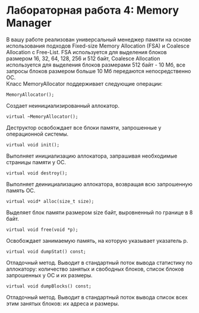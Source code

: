 # Лабораторная работа 4: Memory Manager

В вашу работе реализован универсальный менеджер памяти на основе использования подходов Fixed-size Memory Allocation (FSA) и Coalesce Allocation с Free-List. FSA используется для выделения блоков размером 16, 32, 64, 128, 256 и 512 байт, Coalesce Allocation используется для выделения блоков размерами 512 байт - 10 Мб, все запросы блоков размером больше 10 Мб передаются непосредственно ОС.<br />
Класс MemoryAllocator поддерживает следующие операции:<br />
```
MemoryAllocator();
```
Создает неинициализированный аллокатор.
```
virtual ~MemoryAllocator();
```
Деструктор освобождает все блоки памяти, запрошенные у
операционной системы.
```
virtual void init();
```
Выполняет инициализацию аллокатора, запрашивая необходимые
страницы памяти у ОС.
```
virtual void destroy();
```
Выполняет деинициализацию аллокатора, возвращая всю
запрошенную память ОС.
```
virtual void* alloc(size_t size);
```
Выделяет блок памяти размером size байт, выровненный по границе
в 8 байт.
```
virtual void free(void *p);
```
Освобождает занимаемую память, на которую указывает указатель p.
```
virtual void dumpStat() const;
```
Отладочный метод. Выводит в стандартный поток вывода статистику по
аллокатору: количество занятых и свободных блоков, список блоков
запрошенных у ОС и их размеры.
```
virtual void dumpBlocks() const;
```
Отладочный метод. Выводит в стандартный поток вывода список всех этим
занятых блоков: их адреса и размеры.
